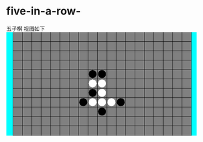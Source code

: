 # five-in-a-row-
五子棋
视图如下
![image](https://github.com/liuweigh/five-in-a-row-/blob/master/src/picture/%E4%BA%94%E5%AD%90%E6%A3%8B.png)
